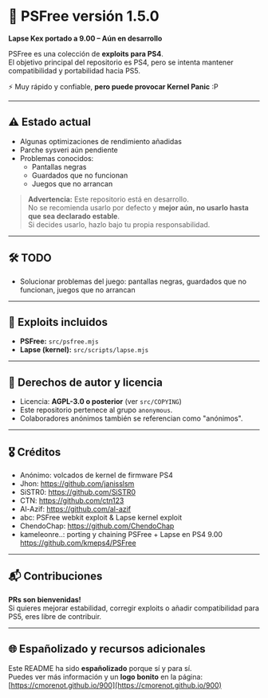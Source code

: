 # 🚀 PSFree versión 1.5.0

**Lapse Kex portado a 9.00 – Aún en desarrollo**  

PSFree es una colección de **exploits para PS4**.  
El objetivo principal del repositorio es PS4, pero se intenta mantener compatibilidad y portabilidad hacia PS5.  

⚡ Muy rápido y confiable, **pero puede provocar Kernel Panic** :P

---

## ⚠️ Estado actual

- Algunas optimizaciones de rendimiento añadidas  
- Parche sysveri aún pendiente  
- Problemas conocidos:  
  - Pantallas negras  
  - Guardados que no funcionan  
  - Juegos que no arrancan  

> **Advertencia:** Este repositorio está en desarrollo.  
> No se recomienda usarlo por defecto y **mejor aún, no usarlo hasta que sea declarado estable**.  
> Si decides usarlo, hazlo bajo tu propia responsabilidad.

---

## 🛠️ TODO

- Solucionar problemas del juego: pantallas negras, guardados que no funcionan, juegos que no arrancan

---

## 📂 Exploits incluidos

- **PSFree:** `src/psfree.mjs`  
- **Lapse (kernel):** `src/scripts/lapse.mjs`  

---

## 📜 Derechos de autor y licencia

- Licencia: **AGPL-3.0 o posterior** (ver `src/COPYING`)  
- Este repositorio pertenece al grupo `anonymous`.  
- Colaboradores anónimos también se referencian como "anónimos".  

---

## 🎖️ Créditos

- Anónimo: volcados de kernel de firmware PS4  
- Jhon: https://github.com/janisslsm  
- SiSTR0: https://github.com/SiSTR0  
- CTN: https://github.com/ctn123  
- Al-Azif: https://github.com/al-azif  
- abc: PSFree webkit exploit & Lapse kernel exploit  
- ChendoChap: https://github.com/ChendoChap  
- kameleonre..: porting y chaining PSFree + Lapse en PS4 9.00 https://github.com/kmeps4/PSFree  

---

## 📬 Contribuciones

**PRs son bienvenidas!**  
Si quieres mejorar estabilidad, corregir exploits o añadir compatibilidad para PS5, eres libre de contribuir.

---

## 🌐 Españolizado y recursos adicionales

Este README ha sido **españolizado** porque sí y para sí.  
Puedes ver más información y un **logo bonito** en la página: [https://cmorenot.github.io/900](https://cmorenot.github.io/900)  
